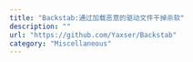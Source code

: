```yaml
---
title: "Backstab:通过加载恶意的驱动文件干掉杀软"
description: ""
url: "https://github.com/Yaxser/Backstab"
category: "Miscellaneous"
---
```

